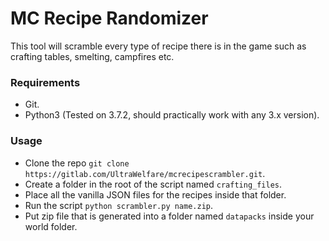 # MC Recipe Randomizer
This tool will scramble every type of recipe there is in the game such as crafting tables, smelting, campfires etc.
### Requirements
- Git.
- Python3 (Tested on 3.7.2, should practically work with any 3.x version).
### Usage
- Clone the repo `git clone https://gitlab.com/UltraWelfare/mcrecipescrambler.git`.
- Create a folder in the root of the script named `crafting_files`.
- Place all the vanilla JSON files for the recipes inside that folder.
- Run the script `python scrambler.py name.zip`.
- Put zip file that is generated into a folder named `datapacks` inside your world folder.